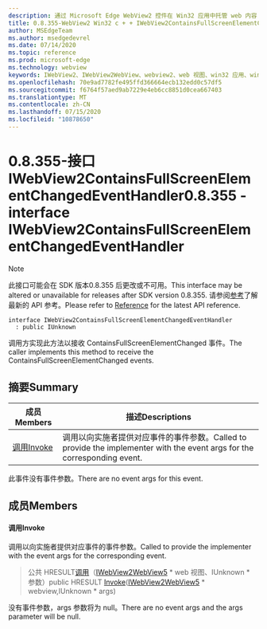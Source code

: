 ```yaml
---
description: 通过 Microsoft Edge WebView2 控件在 Win32 应用中托管 web 内容
title: 0.8.355-WebView2 Win32 c + + IWebView2ContainsFullScreenElementChangedEventHandler
author: MSEdgeTeam
ms.author: msedgedevrel
ms.date: 07/14/2020
ms.topic: reference
ms.prod: microsoft-edge
ms.technology: webview
keywords: IWebView2、IWebView2WebView、webview2、web 视图、win32 应用、win32、edge
ms.openlocfilehash: 70e9ad7782fe495ffd366664ecb132edd0c57df5
ms.sourcegitcommit: f6764f57aed9ab7229e4eb6cc8851d0cea667403
ms.translationtype: MT
ms.contentlocale: zh-CN
ms.lasthandoff: 07/15/2020
ms.locfileid: "10878650"
---
```

# <span data-ttu-id="0aa3f-104">0.8.355-接口 IWebView2ContainsFullScreenElementChangedEventHandler</span><span class="sxs-lookup"><span data-stu-id="0aa3f-104">0.8.355 - interface IWebView2ContainsFullScreenElementChangedEventHandler</span></span> 

> [!NOTE]
> <span data-ttu-id="0aa3f-105">此接口可能会在 SDK 版本0.8.355 后更改或不可用。</span><span class="sxs-lookup"><span data-stu-id="0aa3f-105">This interface may be altered or unavailable for releases after SDK version 0.8.355.</span></span> <span data-ttu-id="0aa3f-106">请参阅[参考](../../../webview2-api-reference.md)了解最新的 API 参考。</span><span class="sxs-lookup"><span data-stu-id="0aa3f-106">Please refer to [Reference](../../../webview2-api-reference.md) for the latest API reference.</span></span>

```
interface IWebView2ContainsFullScreenElementChangedEventHandler
  : public IUnknown
```

<span data-ttu-id="0aa3f-107">调用方实现此方法以接收 ContainsFullScreenElementChanged 事件。</span><span class="sxs-lookup"><span data-stu-id="0aa3f-107">The caller implements this method to receive the ContainsFullScreenElementChanged events.</span></span>

## <span data-ttu-id="0aa3f-108">摘要</span><span class="sxs-lookup"><span data-stu-id="0aa3f-108">Summary</span></span>

 <span data-ttu-id="0aa3f-109">成员</span><span class="sxs-lookup"><span data-stu-id="0aa3f-109">Members</span></span>                        | <span data-ttu-id="0aa3f-110">描述</span><span class="sxs-lookup"><span data-stu-id="0aa3f-110">Descriptions</span></span>
--------------------------------|---------------------------------------------
[<span data-ttu-id="0aa3f-111">调用</span><span class="sxs-lookup"><span data-stu-id="0aa3f-111">Invoke</span></span>](#invoke) | <span data-ttu-id="0aa3f-112">调用以向实施者提供对应事件的事件参数。</span><span class="sxs-lookup"><span data-stu-id="0aa3f-112">Called to provide the implementer with the event args for the corresponding event.</span></span>

<span data-ttu-id="0aa3f-113">此事件没有事件参数。</span><span class="sxs-lookup"><span data-stu-id="0aa3f-113">There are no event args for this event.</span></span>

## <span data-ttu-id="0aa3f-114">成员</span><span class="sxs-lookup"><span data-stu-id="0aa3f-114">Members</span></span>

#### <span data-ttu-id="0aa3f-115">调用</span><span class="sxs-lookup"><span data-stu-id="0aa3f-115">Invoke</span></span> 

<span data-ttu-id="0aa3f-116">调用以向实施者提供对应事件的事件参数。</span><span class="sxs-lookup"><span data-stu-id="0aa3f-116">Called to provide the implementer with the event args for the corresponding event.</span></span>

> <span data-ttu-id="0aa3f-117">公共 HRESULT[调用](#invoke)（[IWebView2WebView5](IWebView2WebView5.md) \* web 视图、IUnknown \* 参数）</span><span class="sxs-lookup"><span data-stu-id="0aa3f-117">public HRESULT [Invoke](#invoke)([IWebView2WebView5](IWebView2WebView5.md) \* webview,IUnknown \* args)</span></span>

<span data-ttu-id="0aa3f-118">没有事件参数，args 参数将为 null。</span><span class="sxs-lookup"><span data-stu-id="0aa3f-118">There are no event args and the args parameter will be null.</span></span>

